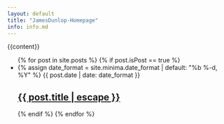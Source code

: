 ```yaml
---
layout: default
title: "JamesDunlop-Homepage"
info: info.md
---
```

<div class="body">
  {{content}}
  <ul class="post-list">
    {% for post in site.posts %}
        {% if post.isPost == true %}
          <li>
            {% assign date_format = site.minima.date_format | default: "%b %-d, %Y" %}
            <span class="post-meta">{{ post.date | date: date_format }}</span>
            <h2>
              <a class="post-link" href="{{ post.url | relative_url }}">{{ post.title | escape }}</a>
            </h2>
          </li>
        {% endif %}
    {% endfor %}
  </ul>



</div>
